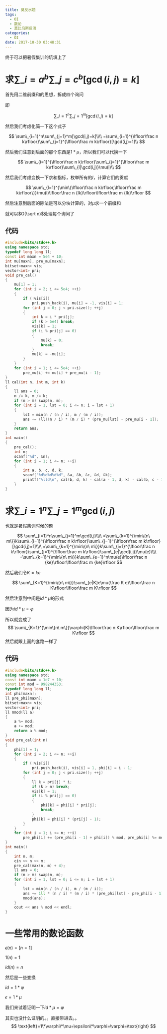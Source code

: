 ```yaml
---
title: 莫反水题
tags:
  - OI
  - 数论
  - 莫比乌斯反演
categories:
  - OI
date: 2017-10-30 03:48:31
---
```


终于可以把暑假集训的坑填上了

<!--more-->

# 求$\sum\_{i=a}^b\sum\_{j=c}^b[\gcd(i,j)=k]$

首先用二维前缀和的思想，拆成四个询问

即

$$
\sum\_{i=1}^n\sum\_{j=1}^m[\gcd(i,j)=k]
$$

然后我们考虑化简一下这个式子

$$
\sum\_{i=1}^n\sum\_{j=1}^m[\gcd(i,j)=k]\\\\
=\sum\_{i=1}^{\lfloor\frac n k\rfloor}\sum\_{j=1}^{\lfloor\frac m k\rfloor}[\gcd(i,j)=1]\\
$$

然后我们注意到后面的那个东西是$1*\mu$，所以我们可以代换一下

$$
\sum\_{i=1}^{\lfloor\frac n k\rfloor}\sum\_{j=1}^{\lfloor\frac m k\rfloor}\sum\_{l|\gcd(i,j)}\mu(l)\\
$$

然后我们考虑变换一下求和指标，枚举所有的$l$，计算它们的贡献

$$
\sum\_{l=1}^{\min\{\lfloor\frac n k\rfloor,\lfloor\frac m k\rfloor\}}\mu(l)\lfloor\frac n {lk}\rfloor\lfloor\frac m {lk}\rfloor
$$

然后注意到后面的除法是可以分块计算的，对$\mu$求一个前缀和

就可以$O(\sqrt n)$处理每个询问了

## 代码

``` cpp
#include<bits/stdc++.h>
using namespace std;
typedef long long ll;
const int maxn = 5e4 + 10;
int mu[maxn], pre_mu[maxn];
bitset<maxn> vis;
vector<int> pri;
void pre_cal()
{
    mu[1] = 1;
    for (int i = 2; i <= 5e4; ++i)
    {
        if (!vis[i])
            pri.push_back(i), mu[i] = -1, vis[i] = 1;
        for (int j = 0; j < pri.size(); ++j)
        {
            int k = i * pri[j];
            if (k > 5e4) break;
            vis[k] = 1;
            if (i % pri[j] == 0)
            {
                mu[k] = 0;
                break;
            }
            mu[k] = -mu[i];
        }
    }
    for (int i = 1; i <= 5e4; ++i)
        pre_mu[i] += mu[i] + pre_mu[i - 1];
}
ll cal(int n, int m, int k)
{
    ll ans = 0;
    n /= k, m /= k;
    if (n > m) swap(n, m);
    for (int i = 1, lst = 0; i <= n; i = lst + 1)
    {
        lst = min(n / (n / i), m / (m / i));
        ans += (ll)(n / i) * (m / i) * (pre_mu[lst] - pre_mu[i - 1]);
    }
    return ans;
}
int main()
{
    pre_cal();
    int n;
    scanf("%d", &n);
    for (int i = 1; i <= n; ++i)
    {
        int a, b, c, d, k;
        scanf("%d%d%d%d%d", &a, &b, &c, &d, &k);
        printf("%lld\n", cal(b, d, k) - cal(a - 1, d, k) - cal(b, c - 1, k) + cal(a - 1, c - 1, k));
    }
}
```

# 求$\sum\_{i=1}^n\sum\_{j=1}^m\gcd(i,j)$

也就是暑假集训时候的题

$$
\sum\_{i=1}^n\sum\_{j=1}^m\gcd(i,j)\\\\
=\sum\_{k=1}^{\min\{n\ m\}}k\sum\_{i=1}^{\lfloor\frac n k\rfloor}\sum\_{j=1}^{\lfloor\frac m k\rfloor}[\gcd(i,j)=1]\\\\
=\sum\_{k=1}^{\min\{n\ m\}}k\sum\_{i=1}^{\lfloor\frac n k\rfloor}\sum\_{j=1}^{\lfloor\frac m k\rfloor}\sum\_{e|\gcd(i,j)}\mu(e)\\\\
=\sum\_{k=1}^{\min\{n\ m\}}k\sum\_{e=1}^n\mu(e)\lfloor\frac n {ke}\rfloor\lfloor\frac m {ke}\rfloor
$$

然后我们令$K=ke$

$$
\sum\_{K=1}^{\min\{n\ m\}}\sum\_{e|K}e\mu(\frac K e)\lfloor\frac n K\rfloor\lfloor\frac m K\rfloor
$$

然后注意到中间是$id*\mu$的形式

因为$id*\mu=\varphi$

所以就变成了
$$
\sum\_{K=1}^{\min\{n\ m\}}\varphi(K)\lfloor\frac n K\rfloor\lfloor\frac m K\rfloor
$$
然后就跟上面的套路一样了

## 代码

``` cpp
#include<bits/stdc++.h>
using namespace std;
const int maxn = 1e7 + 10;
const int mod = 998244353;
typedef long long ll;
int phi[maxn];
ll pre_phi[maxn];
bitset<maxn> vis;
vector<int> pri;
ll mmod(ll a)
{
    a %= mod;
    a += mod;
    return a % mod;
}
void pre_cal(int n)
{
    phi[1] = 1;
    for (int i = 2; i <= n; ++i)
    {
        if (!vis[i])
            pri.push_back(i), vis[i] = 1, phi[i] = i - 1;
        for (int j = 0; j < pri.size(); ++j)
        {
            ll k = pri[j] * i;
            if (k > n) break;
            vis[k] = 1;
            if (i % pri[j] == 0)
            {
                phi[k] = phi[i] * pri[j];
                break;
            }
            phi[k] = phi[i] * (pri[j] - 1);
        }
    }
    for (int i = 1; i <= n; ++i)
        pre_phi[i] += (pre_phi[i - 1] + phi[i]) % mod, pre_phi[i] %= mod;
}
int main()
{
    int n, m;
    cin >> n >> m;
    pre_cal(max(n, m) + 4);
    ll ans = 0;
    if (n > m) swap(n, m);
    for (int i = 1, lst = 0; i <= n; i = lst + 1)
    {
        lst = min(n / (n / i), m / (m / i));
        ans += 1ll * (n / i) * (m / i) * (pre_phi[lst] - pre_phi[i - 1]);
        mmod(ans);
    }
    cout << ans % mod << endl;
}
```

# 一些常用的数论函数

$\epsilon(n)=[n=1]$

$1(n)=1$

$id(n)=n$

然后是一些变换

$id=1*\varphi$

$\epsilon=1*\mu$

我们来试着证明一下$id*\mu=\varphi$

其实也没什么证明的。。直接带进去。。
$$
\text{left}=1\*\varphi\*\mu=\epsilon\*\varphi=\varphi=\text{right}
$$
